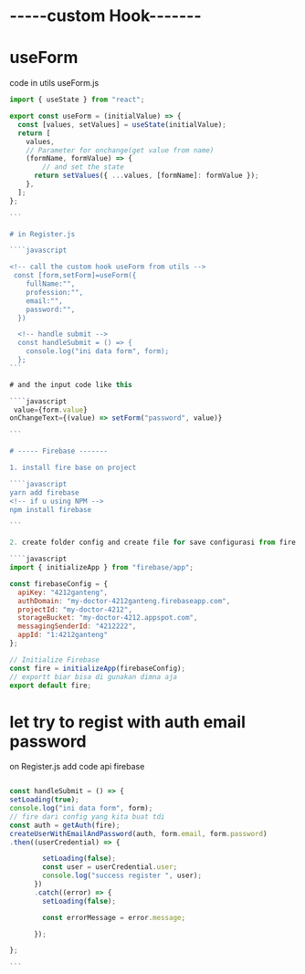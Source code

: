 # -----custom Hook-------

# useForm

code in utils useForm.js

`````javascript
import { useState } from "react";

export const useForm = (initialValue) => {
  const [values, setValues] = useState(initialValue);
  return [
    values,
    // Parameter for onchange(get value from name)
    (formName, formValue) => {
        // and set the state
      return setValues({ ...values, [formName]: formValue });
    },
  ];
};

```

# in Register.js

````javascript

<!-- call the custom hook useForm from utils -->
 const [form,setForm]=useForm({
    fullName:"",
    profession:"",
    email:"",
    password:"",
  })

  <!-- handle submit -->
  const handleSubmit = () => {
    console.log("ini data form", form);
  };
```

# and the input code like this

````javascript
 value={form.value}
onChangeText={(value) => setForm("password", value)}

```

# ----- Firebase -------

1. install fire base on project

````javascript
yarn add firebase
<!-- if u using NPM -->
npm install firebase

```

2. create folder config and create file for save configurasi from fire base

````javascript
import { initializeApp } from "firebase/app";

const firebaseConfig = {
  apiKey: "4212ganteng",
  authDomain: "my-doctor-4212ganteng.firebaseapp.com",
  projectId: "my-doctor-4212",
  storageBucket: "my-doctor-4212.appspot.com",
  messagingSenderId: "4212222",
  appId: "1:4212ganteng"
};

// Initialize Firebase
const fire = initializeApp(firebaseConfig);
// exportt biar bisa di gunakan dimna aja
export default fire;

`````

# let try to regist with auth email password

on Register.js add code api firebase

````javascript

const handleSubmit = () => {
setLoading(true);
console.log("ini data form", form);
// fire dari config yang kita buat tdi
const auth = getAuth(fire);
createUserWithEmailAndPassword(auth, form.email, form.password)
.then((userCredential) => {

        setLoading(false);
        const user = userCredential.user;
        console.log("success register ", user);
      })
      .catch((error) => {
        setLoading(false);

        const errorMessage = error.message;

      });

};

```
````
